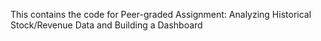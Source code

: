 This contains the code for Peer-graded Assignment: Analyzing Historical Stock/Revenue Data and Building a Dashboard
